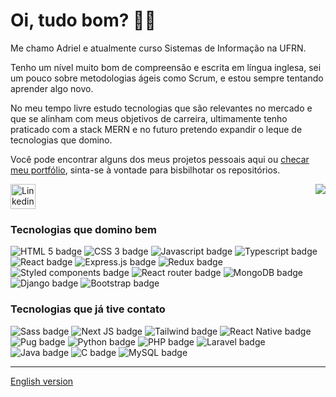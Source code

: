 # Oi, tudo bom? :man_technologist:

Me chamo Adriel e atualmente curso Sistemas de Informação na UFRN.

Tenho um nível muito bom de compreensão e escrita em língua inglesa, sei um pouco
sobre metodologias ágeis como Scrum, e estou sempre tentando aprender algo novo.

No meu tempo livre estudo tecnologias que são relevantes no mercado e que se alinham
com meus objetivos de carreira, ultimamente tenho praticado com a stack MERN e no futuro
pretendo expandir o leque de tecnologias que domino.

Você pode encontrar alguns dos meus projetos pessoais aqui ou
[checar meu portfólio](https://adrielfsantos.vercel.app/), sinta-se à vontade para
bisbilhotar os repositórios.

<a href="https://www.linkedin.com/in/adriel-fsantos/">
  <img src="https://cdn.jsdelivr.net/gh/devicons/devicon/icons/linkedin/linkedin-original.svg" width="40px" title="Linkedin"/>
</a>

<a href="https://github.com/anuraghazra/github-readme-stats">
  <img src="https://github-readme-stats-br-adriel.vercel.app/api/top-langs/?username=br-adriel&langs_count=9&theme=react&hide_border=true&locale=pt-br" align="right"/>
</a>

### Tecnologias que domino bem
<div>
  <img alt="HTML 5 badge" title="HTML" src="https://img.shields.io/badge/html5-%23E34F26.svg?style=for-the-badge&logo=html5&logoColor=white"/>
  <img alt="CSS 3 badge" title="CSS" src="https://img.shields.io/badge/css3-%231572B6.svg?style=for-the-badge&logo=css3&logoColor=white"/>
  <img alt="Javascript badge" title="Javascript" src="https://img.shields.io/badge/javascript-%23323330.svg?style=for-the-badge&logo=javascript&logoColor=%23F7DF1E"/>
  <img alt="Typescript badge" title="Typescript" src="https://img.shields.io/badge/typescript-%23007ACC.svg?style=for-the-badge&logo=typescript&logoColor=white" />
  <img alt="React badge" title="React" src="https://img.shields.io/badge/react-%2320232a.svg?style=for-the-badge&logo=react&logoColor=%2361DAFB"/>
  <img alt="Express.js badge" title="Express.js" src="https://img.shields.io/badge/express.js-%23404d59.svg?style=for-the-badge&logo=express&logoColor=%2361DAFB" />
  <img alt="Redux badge" title="Redux" src="https://img.shields.io/badge/redux-%23593d88.svg?style=for-the-badge&logo=redux&logoColor=white" />
  <img alt="Styled components badge" title="Styled Components" src="https://img.shields.io/badge/styled--components-DB7093?style=for-the-badge&logo=styled-components&logoColor=white" />
  <img alt="React router badge" title="React Router" src="https://img.shields.io/badge/React_Router-CA4245?style=for-the-badge&logo=react-router&logoColor=white" />
  <img alt="MongoDB badge" title="MongoDB" src="https://img.shields.io/badge/MongoDB-%234ea94b.svg?style=for-the-badge&logo=mongodb&logoColor=white" />
  <img alt="Django badge" title="Django" src="https://img.shields.io/badge/django-%23092E20.svg?style=for-the-badge&logo=django&logoColor=white"/>
  <img alt="Bootstrap badge" title="Bootstrap" src="https://img.shields.io/badge/bootstrap-%23563D7C.svg?style=for-the-badge&logo=bootstrap&logoColor=white" />
</div>

### Tecnologias que já tive contato
<div>
  <img alt="Sass badge" title="Sass" src="https://img.shields.io/badge/SASS-hotpink.svg?style=for-the-badge&logo=SASS&logoColor=white" />
  <img alt="Next JS badge" title="Next JS" src="https://img.shields.io/badge/Next-black?style=for-the-badge&logo=next.js&logoColor=white"/>
  <img alt="Tailwind badge" title="Tailwind" src="https://img.shields.io/badge/tailwindcss-%2338B2AC.svg?style=for-the-badge&logo=tailwind-css&logoColor=white" />
  <img alt="React Native badge" title="React Native" src="https://img.shields.io/badge/react_native-%2320232a.svg?style=for-the-badge&logo=react&logoColor=%2361DAFB" />
  <img alt="Pug badge" title="Pug" src="https://img.shields.io/badge/Pug-FFF?style=for-the-badge&logo=pug&logoColor=A86454" />
  <img alt="Python badge" title="Python" src="https://img.shields.io/badge/python-3670A0?style=for-the-badge&logo=python&logoColor=ffdd54"/>
  <img alt="PHP badge" title="PHP" src="https://img.shields.io/badge/php-%23777BB4.svg?style=for-the-badge&logo=php&logoColor=white"/>
  <img alt="Laravel badge" title="Laravel" src="https://img.shields.io/badge/laravel-%23FF2D20.svg?style=for-the-badge&logo=laravel&logoColor=white"/>
  <img alt="Java badge" title="Java" src="https://img.shields.io/badge/java-%23ED8B00.svg?style=for-the-badge&logo=java&logoColor=white"/>
  <img alt="C badge" title="C" src="https://img.shields.io/badge/c-%2300599C.svg?style=for-the-badge&logo=c&logoColor=white"/>
  <img alt="MySQL badge" title="MySQL" src="https://img.shields.io/badge/mysql-%2300f.svg?style=for-the-badge&logo=mysql&logoColor=white"/>
</div>

---

[English version](./README.english.md)
